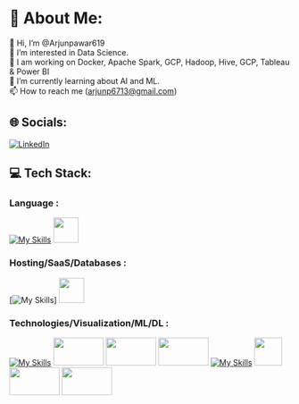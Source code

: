 
# 💫 About Me:
👋 Hi, I’m @Arjunpawar619<br>👀 I’m interested in Data Science.<br>🔭 I am working on Docker, Apache Spark, GCP, Hadoop, Hive, GCP, Tableau & Power BI<br>🌱 I’m currently learning about AI and ML.<br>📫 How to reach me (arjunp6713@gmail.com)


## 🌐 Socials:
[![LinkedIn](https://img.shields.io/badge/LinkedIn-%230077B5.svg?logo=linkedin&logoColor=white)](https://linkedin.com/in/https://www.linkedin.com/in/arjunpawar007) 

## 💻 Tech Stack:
### Language :                               

[![My Skills](https://skillicons.dev/icons?i=python,java,js)](https://skillicons.dev) <img width="45" height="45" src="https://user-images.githubusercontent.com/75730717/212503437-aa1eb2a7-ec73-4a04-a9b5-099a1e0eefd9.png"/> 

### Hosting/SaaS/Databases :

[![My Skills](https://skillicons.dev/icons?i=gcp,aws,heroku,cassandra,mysql,mongodb,postgres,sqlite)]
<img width="45" height="45" src="https://upload.wikimedia.org/wikipedia/commons/thumb/b/b5/DBeaver_logo.svg/800px-DBeaver_logo.svg.png"/>

### Technologies/Visualization/ML/DL :

[![My Skills](https://skillicons.dev/icons?i=docker,flask,git,github)](https://skillicons.dev)
<img width="90" height="50" src="https://logos-world.net/wp-content/uploads/2021/10/Tableau-Emblem.png"/>
<img width="90" height="50" src="https://logos-world.net/wp-content/uploads/2022/02/Microsoft-Power-BI-Symbol.png"/>
<img width="90" height="50" src="https://www.techrepublic.com/wp-content/uploads/2014/02/hadoop.logo.tr.jpg"/>
[![My Skills](https://skillicons.dev/icons?i=pytorch,tensorflow)](https://skillicons.dev)
<img width="50" height="50" src="https://upload.wikimedia.org/wikipedia/commons/thumb/a/ae/Keras_logo.svg/2048px-Keras_logo.svg.png"/>
<img width="90" height="50" src="https://d3f1iyfxxz8i1e.cloudfront.net/courses/course_image/da615a681b8d.png"/>
<img width="90" height="50" src="https://www.fullstackpython.com/img/logos/scipy.png"/>

